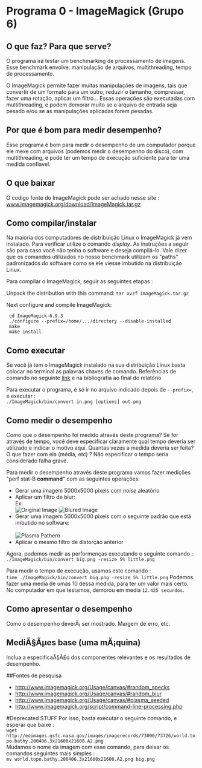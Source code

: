 # Programa 0 - ImageMagick (Grupo 6)

## O que faz? Para que serve?
O programa irá testar um benchmarking de processamento de imagens. Esse benchmark envolve: manipulação de arquivos, multithreading, tempo de processamento.

O ImageMagick permite fazer muitas manipulações de imagens, tais que convertir de um formato para um outro, reduzir o tamanho, compressar, fazer uma rotação, aplicar um filtro... Essas operações são executadas com multithreading, e podem demorar muito se o arquivo de entrada seja pesado e/ou se as manipulações aplicadas forem pesadas. 

## Por que é bom para medir desempenho?
Esse programa é bom para medir o desempenho de um computador porque ele mexe com arquivos (podemos medir o desempenho do disco), com multithreading, e pode ter um tempo de execução suficiente para ter uma medida confiavel. 

## O que baixar
O codigo fonte do ImageMagick pode ser achado nesse site :     
www.imagemagick.org/download/ImageMagick.tar.gz

## Como compilar/instalar
Na maioria dos computadores de distribuição Linux o ImageMagick já vem instalado. Para verificar utilize o comando *display*. As instruções a seguir são para caso você não tenha o software e deseja compilá-lo. Vale dizer que os comandos utilizados no nosso benchmark utilizam os "paths" padronizados do software como se ele viesse imbutido na distribuição Linux.


Para compilar o ImageMagick, seguir as seguintes etapas : 

Unpack the distribution with this command:
``tar xvzf ImageMagick.tar.gz``

Next configure and compile ImageMagick:
```
 cd ImageMagick-6.9.3
 ./configure --prefix=/home/.../directory --disable-installed
 make
 make install
 ```
 
## Como executar
Se você já tem o ImageMagick instalado na sua distribuição Linux basta colocar no terminal as palavras chaves de comando. Referências de comando no seguinte [link](http://www.imagemagick.org/script/command-line-processing.php) e na bibliografia ao final do relatório

Para executar o programa, é só ir no arquivo indicado depois de ``--prefix=``, e executar :   
```./ImageMagick/bin/convert in.png [options] out.png```

## Como medir o desempenho
Como que o desempenho foi medido através deste programa? Se for através de tempo, você deve especificar claramente qual tempo deveria ser utilizado e indicar o motivo aqui. Quantas vezes a medida deveria ser feita? O que fazer com ela (média, etc) ? Não especificar o tempo seria considerado falha grave.

Para medir o desempenho através deste programa vamos fazer medições "perf stat-B **command**" com as seguintes operações:
* Gerar uma imagem 5000x5000 pixels com *noise* aleatório
* Aplicar um filtro de blur:
</br>Ex:</br> ![Original Image](http://www.imagemagick.org/Usage/canvas/random.png) ![Blured Image](http://www.imagemagick.org/Usage/canvas/random_10.png)
* Gerar uma imagem 5000x5000 pixels com o seguinte padrão que está imbutido no software:
</br></br> ![Plasma Pathern](http://www.imagemagick.org/Usage/canvas/plasma_seeded.jpg)
* Aplicar o mesmo filtro de distorção anterior

Agora, podemos medir as performenças executando o seguinte comando :
```./ImageMagick/bin/convert big.png -resize 5% little.png```

Para medir o tempo de execução, usamos este comando :   
```time ./ImageMagick/bin/convert big.png -resize 5% little.png```
Podemos fazer uma media de umas 10 dessa medida, para ter um valor mais certo.
No computador em que testamos, demorou em media ```12.425 secundos```.


## Como apresentar o desempenho
Como o desempenho deverÃ¡ ser mostrado. Margem de erro, etc. 

## MediÃ§Ãµes base (uma mÃ¡quina)
Inclua a especificaÃ§Ã£o dos componentes relevantes e os resultados de desempenho.

##Fontes de pesquisa
* http://www.imagemagick.org/Usage/canvas/#random_specks
* http://www.imagemagick.org/Usage/canvas/#random_blur
* http://www.imagemagick.org/Usage/canvas/#plasma_seeded
* http://www.imagemagick.org/script/command-line-processing.php


#Deprecated STUFF
Por isso, basta executar o seguinte comando, e esperar que baixe :  
```wget http://eoimages.gsfc.nasa.gov/images/imagerecords/73000/73726/world.topo.bathy.200406.3x21600x21600.A2.png```   
Mudamos o nome da imagem com esse comando, para deixar os comandos seguintes mais simples :   
```mv world.topo.bathy.200406.3x21600x21600.A2.png big.png```   

